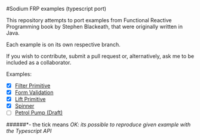 #Sodium FRP examples (typescript port)

This repository attempts to port examples from Functional Reactive Programming book by Stephen Blackeath, that were originally written in Java. 

Each example is on its own respective branch.

If you wish to contribute, submit a pull request or, alternatively, ask me to be included as a collaborator.

Examples:

- [x] [Filter Primitive](https://github.com/graforlock/sodium-typescript-examples/tree/filter-primitive)
- [x] [Form Validation](https://github.com/graforlock/sodium-typescript-examples/tree/form-validation)
- [x] [Lift Primitive](https://github.com/graforlock/sodium-typescript-examples/tree/lift-primitive)
- [x] [Spinner](https://github.com/graforlock/sodium-typescript-examples/tree/sspinner)
- [ ] [Petrol Pump (Draft)](https://github.com/graforlock/sodium-typescript-examples/tree/petrol-pump)

######*- the tick means _OK: its possible to reproduce given example with the Typescript API_

